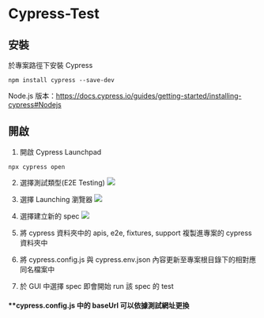 # Cypress-Test
## 安裝
於專案路徑下安裝 Cypress
```
npm install cypress --save-dev
```
Node.js 版本：https://docs.cypress.io/guides/getting-started/installing-cypress#Nodejs

## 開啟
1. 開啟 Cypress Launchpad
```
npx cypress open
```
2. 選擇測試類型(E2E Testing)
![](https://hackmd.io/_uploads/SypNRX5T3.png)

3. 選擇 Launching 瀏覽器
![](https://hackmd.io/_uploads/HJvoAm5pn.png)

4. 選擇建立新的 spec
![](https://hackmd.io/_uploads/HJbIyN5ph.png)

5. 將 cypress 資料夾中的 apis, e2e, fixtures, support 複製進專案的 cypress 資料夾中

6. 將 cypress.config.js 與 cypress.env.json 內容更新至專案根目錄下的相對應同名檔案中

8. 於 GUI 中選擇 spec 即會開始 run 該 spec 的 test

#### **cypress.config.js 中的 baseUrl 可以依據測試網址更換

